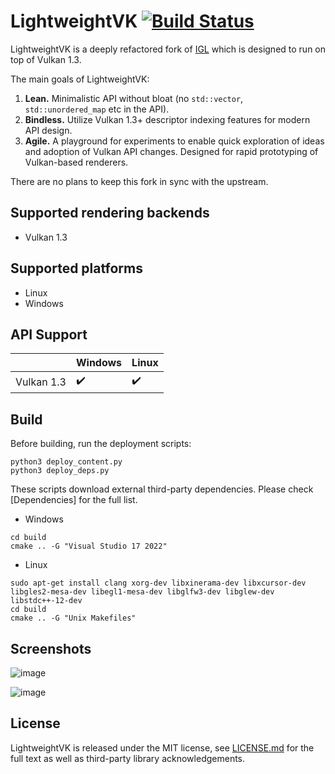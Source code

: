 LightweightVK [![Build Status](https://github.com/corporateshark/lightweightvk/actions/workflows/c-cpp.yml/badge.svg)](https://github.com/corporateshark/lightweightvk/actions)
========================

LightweightVK is a deeply refactored fork of [IGL](https://github.com/facebook/igl) which is designed to run on top of Vulkan 1.3.

The main goals of LightweightVK:

1. **Lean.** Minimalistic API without bloat (no `std::vector`, `std::unordered_map` etc in the API).
2. **Bindless.** Utilize Vulkan 1.3+ descriptor indexing features for modern API design.
3. **Agile.** A playground for experiments to enable quick exploration of ideas and adoption of Vulkan API changes.
Designed for rapid prototyping of Vulkan-based renderers.

There are no plans to keep this fork in sync with the upstream.

## Supported rendering backends

 * Vulkan 1.3

## Supported platforms

 * Linux
 * Windows

## API Support

|                          | Windows                    | Linux                      |
| ------------------------ | -------------------------- | -------------------------- |
| Vulkan 1.3               | :heavy_check_mark:         | :heavy_check_mark:         |

## Build

Before building, run the deployment scripts:

```
python3 deploy_content.py
python3 deploy_deps.py

```

These scripts download external third-party dependencies. Please check [Dependencies] for the full list.

* Windows

```
cd build
cmake .. -G "Visual Studio 17 2022"
```

* Linux

```
sudo apt-get install clang xorg-dev libxinerama-dev libxcursor-dev libgles2-mesa-dev libegl1-mesa-dev libglfw3-dev libglew-dev libstdc++-12-dev
cd build
cmake .. -G "Unix Makefiles"
```

## Screenshots

![image](.github/screenshot01.png)

![image](.github/screenshot02.png)

## License

LightweightVK is released under the MIT license, see [LICENSE.md](./LICENSE.md) for the full text as well as third-party library
acknowledgements.
